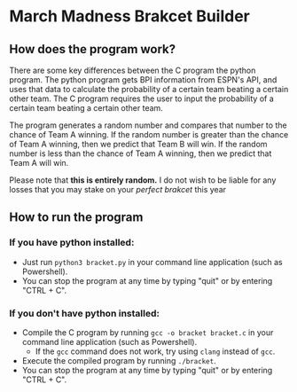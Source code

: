# March Madness Brakcet Builder

## How does the program work?
There are some key differences between the C program the python program. The python program gets BPI information from ESPN's API, and uses that data to calculate the probability of a certain team beating a certain other team. The C program requires the user to input the probability of a certain team beating a certain other team.

The program generates a random number and compares that number to the chance of Team A winning. If the random number is greater than the chance of Team A winning, then we predict that Team B will win. If the random number is less than the chance of Team A winning, then we predict that Team A will win.

Please note that **this is entirely random.** I do not wish to be liable for any losses that you may stake on your *perfect brakcet* this year

## How to run the program
### If you have python installed:
- Just run `python3 bracket.py` in your command line application (such as Powershell).
- You can stop the program at any time by typing "quit" or by entering "CTRL + C".

### If you don't have python installed:
- Compile the C program by running `gcc -o bracket bracket.c` in your command line application (such as Powershell).
  - If the `gcc` command does not work, try using `clang` instead of `gcc`.
- Execute the compiled program by running `./bracket`.
- You can stop the program at any time by typing "quit" or by entering "CTRL + C".
